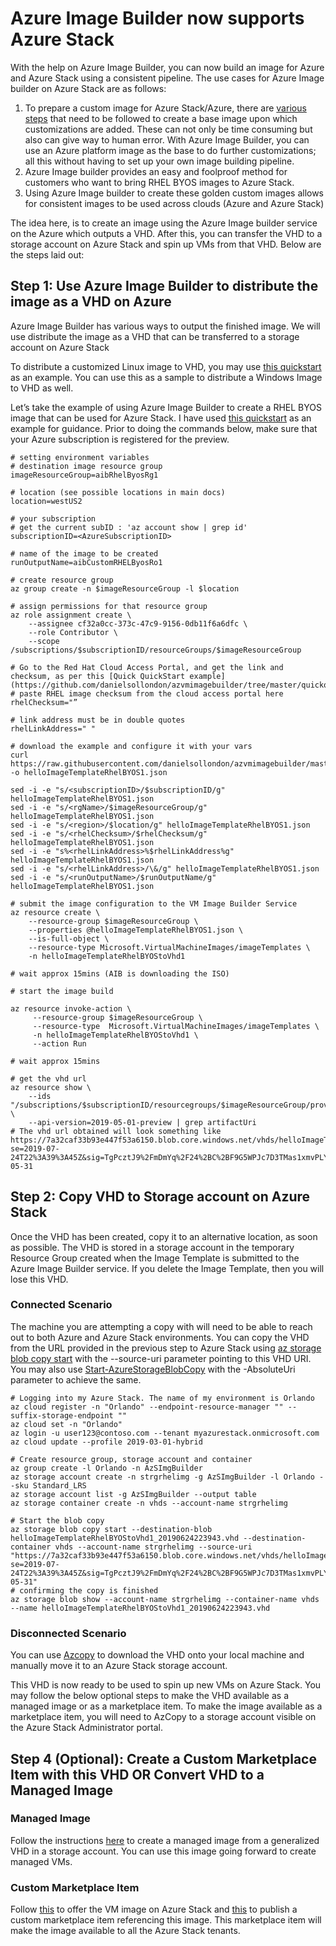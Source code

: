# Azure Image Builder now supports Azure Stack

With the help on Azure Image Builder, you can now build an image for Azure and Azure Stack using a consistent pipeline. The use cases for Azure Image builder on Azure Stack are as follows:
1.	To prepare a custom image for Azure Stack/Azure, there are [various steps](https://docs.microsoft.com/en-us/azure/virtual-machines/linux/create-upload-generic) that need to be followed to create a base image upon which customizations are added. These can not only be time consuming but also can give way to human error. With Azure Image Builder, you can use an Azure platform image as the base to do further customizations; all this without having to set up your own image building pipeline. 
2.	Azure Image builder provides an easy and foolproof method for customers who want to bring RHEL BYOS images to Azure Stack.
3.	Using Azure Image builder to create these golden custom images allows for consistent images to be used across clouds (Azure and Azure Stack)

The idea here, is to create an image using the Azure Image builder service on the Azure which outputs a VHD. After this, you can transfer the VHD to a storage account on Azure Stack and spin up VMs from that VHD. Below are the steps laid out:

## Step 1: Use Azure Image Builder to distribute the image as a VHD on Azure
Azure Image Builder has various ways to output the finished image. We will use distribute the image as a VHD that can be transferred to a storage account on Azure Stack 

To distribute a customized Linux image to VHD, you may use [this quickstart](https://github.com/danielsollondon/azvmimagebuilder/tree/master/quickquickstarts/4_Creating_a_Custom_Linux_Image_to_VHD) as an example. You can use this as a sample to distribute a Windows Image to VHD as well. 

Let’s take the example of using Azure Image Builder to create a RHEL BYOS image that can be used for Azure Stack. I have used [this quickstart](https://github.com/danielsollondon/azvmimagebuilder/tree/master/quickquickstarts/6_Creating_a_Custom_Image_using_Red_Hat_Subscription_Licences_to_VHD) as an example for guidance. Prior to doing the commands below, make sure that your Azure subscription is registered for the preview.

```
# setting environment variables
# destination image resource group
imageResourceGroup=aibRhelByosRg1

# location (see possible locations in main docs)
location=westUS2

# your subscription
# get the current subID : 'az account show | grep id'
subscriptionID=<AzureSubscriptionID>

# name of the image to be created
runOutputName=aibCustomRHELByosRo1

# create resource group
az group create -n $imageResourceGroup -l $location

# assign permissions for that resource group
az role assignment create \
    --assignee cf32a0cc-373c-47c9-9156-0db11f6a6dfc \
    --role Contributor \
    --scope /subscriptions/$subscriptionID/resourceGroups/$imageResourceGroup

# Go to the Red Hat Cloud Access Portal, and get the link and checksum, as per this [Quick QuickStart example](https://github.com/danielsollondon/azvmimagebuilder/tree/master/quickquickstarts/6_Creating_a_Custom_Image_using_Red_Hat_Subscription_Licences_to_VHD).	
# paste RHEL image checksum from the cloud access portal here
rhelChecksum="”

# link address must be in double quotes
rhelLinkAddress=" "

# download the example and configure it with your vars
curl https://raw.githubusercontent.com/danielsollondon/azvmimagebuilder/master/quickquickstarts/6_Creating_a_Custom_Image_using_Red_Hat_Subscription_Licences_to_VHD/helloImageTemplateRhelBYOSVhd.json -o helloImageTemplateRhelBYOS1.json

sed -i -e "s/<subscriptionID>/$subscriptionID/g" helloImageTemplateRhelBYOS1.json
sed -i -e "s/<rgName>/$imageResourceGroup/g" helloImageTemplateRhelBYOS1.json
sed -i -e "s/<region>/$location/g" helloImageTemplateRhelBYOS1.json
sed -i -e "s/<rhelChecksum>/$rhelChecksum/g" helloImageTemplateRhelBYOS1.json
sed -i -e "s%<rhelLinkAddress>%$rhelLinkAddress%g" helloImageTemplateRhelBYOS1.json
sed -i -e "s/<rhelLinkAddress>/\&/g" helloImageTemplateRhelBYOS1.json
sed -i -e "s/<runOutputName>/$runOutputName/g" helloImageTemplateRhelBYOS1.json

# submit the image configuration to the VM Image Builder Service
az resource create \
    --resource-group $imageResourceGroup \
    --properties @helloImageTemplateRhelBYOS1.json \
    --is-full-object \
    --resource-type Microsoft.VirtualMachineImages/imageTemplates \
    -n helloImageTemplateRhelBYOStoVhd1

# wait approx 15mins (AIB is downloading the ISO)

# start the image build

az resource invoke-action \
     --resource-group $imageResourceGroup \
     --resource-type  Microsoft.VirtualMachineImages/imageTemplates \
     -n helloImageTemplateRhelBYOStoVhd1 \
     --action Run 

# wait approx 15mins

# get the vhd url
az resource show \
    --ids "/subscriptions/$subscriptionID/resourcegroups/$imageResourceGroup/providers/Microsoft.VirtualMachineImages/imageTemplates/helloImageTemplateRhelBYOStoVhd1/runOutputs/$runOutputName"  \
    --api-version=2019-05-01-preview | grep artifactUri
# The vhd url obtained will look something like https://7a32caf33b93e447f53a6150.blob.core.windows.net/vhds/helloImageTemplateRhelBYOStoVhd1_20190624223943.vhd?se=2019-07-24T22%3A39%3A45Z&sig=TgPcztJ9%2FmDmYq%2F24%2BC%2BF9G5WPJc7D3TMas1xmvPLYo%3D&sp=r&sr=b&sv=2016-05-31
```

## Step 2: Copy VHD to Storage account on Azure Stack

Once the VHD has been created, copy it to an alternative location, as soon as possible. The VHD is stored in a storage account in the temporary Resource Group created when the Image Template is submitted to the Azure Image Builder service. If you delete the Image Template, then you will lose this VHD.
### Connected Scenario
The machine you are attempting a copy with will need to be able to reach out to both Azure and Azure Stack environments. You can copy the VHD from the URL provided in the previous step to Azure Stack using  [az storage blob copy start](https://docs.microsoft.com/en-us/cli/azure/storage/blob/copy?view=azure-cli-latest#az-storage-blob-copy-start) with the --source-uri parameter pointing to this VHD URI.
You may also use [Start-AzureStorageBlobCopy](https://docs.microsoft.com/en-us/powershell/module/azure.storage/start-azurestorageblobcopy?view=azurermps-6.13.0) with the -AbsoluteUri parameter to achieve the same. 

```
# Logging into my Azure Stack. The name of my environment is Orlando					 
az cloud register -n "Orlando" --endpoint-resource-manager "" --suffix-storage-endpoint "" 
az cloud set -n "Orlando"
az login -u user123@contoso.com --tenant myazurestack.onmicrosoft.com
az cloud update --profile 2019-03-01-hybrid

# Create resource group, storage account and container
az group create -l Orlando -n AzSImgBuilder
az storage account create -n strgrhelimg -g AzSImgBuilder -l Orlando --sku Standard_LRS
az storage account list -g AzSImgBuilder --output table
az storage container create -n vhds --account-name strgrhelimg 

# Start the blob copy
az storage blob copy start --destination-blob helloImageTemplateRhelBYOStoVhd1_20190624223943.vhd --destination-container vhds --account-name strgrhelimg --source-uri "https://7a32caf33b93e447f53a6150.blob.core.windows.net/vhds/helloImageTemplateRhelBYOStoVhd1_20190624223943.vhd?se=2019-07-24T22%3A39%3A45Z&sig=TgPcztJ9%2FmDmYq%2F24%2BC%2BF9G5WPJc7D3TMas1xmvPLYo%3D&sp=r&sr=b&sv=2016-05-31"
# confirming the copy is finished
az storage blob show --account-name strgrhelimg --container-name vhds --name helloImageTemplateRhelBYOStoVhd1_20190624223943.vhd
```

### Disconnected Scenario
You can use [Azcopy](https://docs.microsoft.com/en-us/azure/storage/common/storage-use-azcopy) to download the VHD onto your local machine and manually move it to an Azure Stack storage account.


This VHD is now ready to be used to spin up new VMs on Azure Stack. You may follow the below optional steps to make the VHD available as a managed image or as a marketplace item. To make the image available as a marketplace item, you will need to AzCopy to a storage account visible on the Azure Stack Administrator portal.

## Step 4 (Optional): Create a Custom Marketplace Item with this VHD OR Convert VHD to a Managed Image

### Managed Image
Follow the instructions [here](https://docs.microsoft.com/en-us/azure/virtual-machines/windows/capture-image-resource#create-an-image-from-a-vhd-in-a-storage-account) to create a managed image from a generalized VHD in a storage account. You can use this image going forward to create managed VMs.

### Custom Marketplace Item
Follow [this](https://docs.microsoft.com/en-us/azure-stack/operator/azure-stack-add-vm-image) to offer the VM image on Azure Stack and [this](https://docs.microsoft.com/en-us/azure-stack/operator/azure-stack-create-and-publish-marketplace-item) to publish a custom marketplace item referencing this image. This marketplace item will make the image available to all the Azure Stack tenants.



